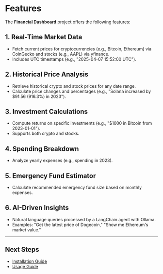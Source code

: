 # Features

The **Financial Dashboard** project offers the following features:

## 1. Real-Time Market Data
- Fetch current prices for cryptocurrencies (e.g., Bitcoin, Ethereum) via CoinGecko and stocks (e.g., AAPL) via yfinance.
- Includes UTC timestamps (e.g., "2025-04-07 15:52:00 UTC").

## 2. Historical Price Analysis
- Retrieve historical crypto and stock prices for any date range.
- Calculate price changes and percentages (e.g., "Solana increased by $91.56 (916.3%) in 2023").

## 3. Investment Calculations
- Compute returns on specific investments (e.g., "$1000 in Bitcoin from 2023-01-01").
- Supports both crypto and stocks.

## 4. Spending Breakdown
- Analyze yearly expenses (e.g., spending in 2023).

## 5. Emergency Fund Estimator
- Calculate recommended emergency fund size based on monthly expenses.

## 6. AI-Driven Insights
- Natural language queries processed by a LangChain agent with Ollama.
- Examples: "Get the latest price of Dogecoin," "Show me Ethereum's market value."

---

## Next Steps

- [Installation Guide](installation.md)
- [Usage Guide](usage.md)